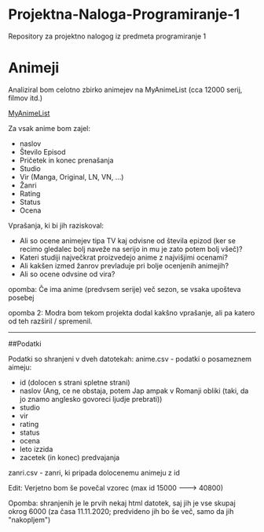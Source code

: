 # Projektna-Naloga-Programiranje-1
Repository za projektno nalogog iz predmeta programiranje 1

Animeji
==================

Analiziral bom celotno zbirko animejev na MyAnimeList (cca 12000 serij, filmov itd.)

[MyAnimeList](https://myanimelist.net/)

Za vsak anime bom zajel:
- naslov 
- Število Episod
- Pričetek in konec prenašanja
- Studio
- Vir (Manga, Original, LN, VN, ...)
- Žanri
- Rating 
- Status
- Ocena


Vprašanja, ki bi jih raziskoval:
- Ali so ocene animejev tipa TV kaj odvisne od števila epizod (ker se recimo gledalec bolj naveže na serijo in mu je zato potem bolj všeč)?
- Kateri studiji največkrat proizvedejo anime z najvišjimi ocenami?
- Ali kakšen izmed žanrov prevladuje pri bolje ocenjenih animejih?
- Ali so ocene odvsine od vira?

opomba: Če ima anime (predvsem serije) več sezon, se vsaka upošteva posebej 

opomba 2: Modra bom tekom projekta dodal kakšno vprašanje, ali pa katero od teh razširil / spremenil.
_____________________________________________________________________________________________

##Podatki

Podatki so shranjeni v dveh datotekah: 
anime.csv - podatki o posameznem aimeju:
- id (dolocen s strani spletne strani)
- naslov (Ang, ce ne obstaja, potem Jap ampak v Romanji obliki (taki, da jo znamo anglesko govoreci ljudje prebrati))
- studio
- vir
- rating
- status
- ocena
- leto izzida
- zacetek (in konec) predvajanja

zanri.csv - zanri, ki pripada dolocenemu animeju z id

Edit: Verjetno bom še povečal vzorec (max id 15000 ---> 40800)

Opomba: shranjenih je le prvih nekaj html datotek, saj jih je vse skupaj okrog 6000 (za časa 11.11.2020; predvideno jih bo še več, samo da jih "nakopljem")


